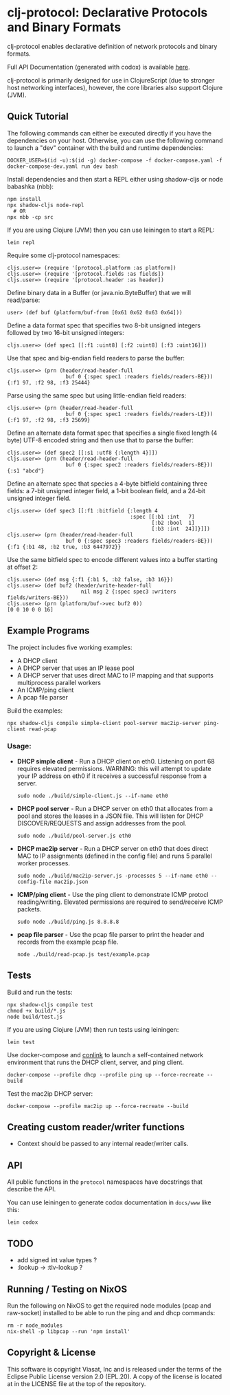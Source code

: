 # clj-protocol: Declarative Protocols and Binary Formats

clj-protocol enables declarative definition of network protocols and
binary formats.

Full API Documentation (generated with codox) is available
[here](https://viasat.github.io/clj-protocol/www/index.html).

clj-protocol is primarily designed for use in ClojureScript (due to
stronger host networking interfaces), however, the core libraries also
support Clojure (JVM).

## Quick Tutorial

[//]: # (This should be kept in sync with docs/tutorial.md)

The following commands can either be executed directly if you have the
dependencies on your host. Otherwise, you can use the following
command to launch a "dev" container with the build and runtime dependencies:

```
DOCKER_USER=$(id -u):$(id -g) docker-compose -f docker-compose.yaml -f docker-compose-dev.yaml run dev bash
```

Install dependencies and then start a REPL either using shadow-cljs or
node babashka (nbb):

```
npm install
npx shadow-cljs node-repl
  # OR
npx nbb -cp src
```

If you are using Clojure (JVM) then you can use leiningen to start
a REPL:

```
lein repl
```

Require some clj-protocol namespaces:

```
cljs.user=> (require '[protocol.platform :as platform])
cljs.user=> (require '[protocol.fields :as fields])
cljs.user=> (require '[protocol.header :as header])
```

Define binary data in a Buffer (or java.nio.ByteBuffer) that we will
read/parse:

```
user> (def buf (platform/buf-from [0x61 0x62 0x63 0x64]))
```

Define a data format spec that specifies two 8-bit unsigned integers followed by
two 16-bit unsigned integers:

```
cljs.user=> (def spec1 [[:f1 :uint8] [:f2 :uint8] [:f3 :uint16]])
```

Use that spec and big-endian field readers to parse the buffer:

```
cljs.user=> (prn (header/read-header-full
                   buf 0 {:spec spec1 :readers fields/readers-BE}))
{:f1 97, :f2 98, :f3 25444}
```

Parse using the same spec but using little-endian field readers:

```
cljs.user=> (prn (header/read-header-full
                   buf 0 {:spec spec1 :readers fields/readers-LE}))
{:f1 97, :f2 98, :f3 25699}
```

Define an alternate data format spec that specifies a single fixed
length (4 byte) UTF-8 encoded string and then use that to parse the
buffer:

```
cljs.user=> (def spec2 [[:s1 :utf8 {:length 4}]])
cljs.user=> (prn (header/read-header-full
                   buf 0 {:spec spec2 :readers fields/readers-BE}))
{:s1 "abcd"}
```

Define an alternate spec that species a 4-byte bitfield containing
three fields: a 7-bit unsigned integer field, a 1-bit boolean field,
and a 24-bit unsigned integer field.

```
cljs.user=> (def spec3 [[:f1 :bitfield {:length 4
                                        :spec [[:b1 :int   7]
                                               [:b2 :bool  1]
                                               [:b3 :int  24]]}]])
cljs.user=> (prn (header/read-header-full
                   buf 0 {:spec spec3 :readers fields/readers-BE}))
{:f1 {:b1 48, :b2 true, :b3 6447972}}
```

Use the same bitfield spec to encode different values into a buffer
starting at offset 2:

```
cljs.user=> (def msg {:f1 {:b1 5, :b2 false, :b3 16}})
cljs.user=> (def buf2 (header/write-header-full
                        nil msg 2 {:spec spec3 :writers fields/writers-BE}))
cljs.user=> (prn (platform/buf->vec buf2 0))
[0 0 10 0 0 16]
```


## Example Programs

[//]: # (This should be kept in sync with docs/examples.md)

The project includes five working examples:

* A DHCP client
* A DHCP server that uses an IP lease pool
* A DHCP server that uses direct MAC to IP mapping and that supports
  multiprocess parallel workers
* An ICMP/ping client
* A pcap file parser

Build the examples:

```
npx shadow-cljs compile simple-client pool-server mac2ip-server ping-client read-pcap
```

### Usage:

* **DHCP simple client** - Run a DHCP client on eth0. Listening on
  port 68 requires elevated permissions. WARNING: this will attempt to
  update your IP address on eth0 if it receives a successful response
  from a server.

  ```
  sudo node ./build/simple-client.js --if-name eth0
  ```

* **DHCP pool server** - Run a DHCP server on eth0 that allocates from
  a pool and stores the leases in a JSON file. This will listen for
  DHCP DISCOVER/REQUESTS and assign addresses from the pool.

  ```
  sudo node ./build/pool-server.js eth0
  ```

* **DHCP mac2ip server** - Run a DHCP server on eth0 that does direct
  MAC to IP assignments (defined in the config file) and runs
  5 parallel worker processes.

  ```
  sudo node ./build/mac2ip-server.js -processes 5 --if-name eth0 --config-file mac2ip.json
  ```

* **ICMP/ping client** - Use the ping client to demonstrate ICMP
  protocl reading/writing. Elevated permissions are required to
  send/receive ICMP packets.

  ```
  sudo node ./build/ping.js 8.8.8.8
  ```

* **pcap file parser** - Use the pcap file parser to print the header
  and records from the example pcap file.

  ```
  node ./build/read-pcap.js test/example.pcap
  ```

## Tests

Build and run the tests:

```
npx shadow-cljs compile test
chmod +x build/*.js
node build/test.js
```

If you are using Clojure (JVM) then run tests using leiningen:

```
lein test
```

Use docker-compose and [conlink](https://github.com/Viasat/conlink)
to launch a self-contained network environment that runs the DHCP
client, server, and ping client.

```
docker-compose --profile dhcp --profile ping up --force-recreate --build
```

Test the mac2ip DHCP server:
```
docker-compose --profile mac2ip up --force-recreate --build
```


## Creating custom reader/writer functions

- Context should be passed to any internal reader/writer calls.

## API

All public functions in the `protocol` namespaces have docstrings that
describe the API.

You can use leiningen to generate codox documentation in `docs/www`
like this:

```
lein codox
```


## TODO
- add signed int value types ?
- :lookup -> :tlv-lookup ?

## Running / Testing on NixOS

Run the following on NixOS to get the required node modules (pcap and
raw-socket) installed to be able to run the ping and and dhcp
commands:

```
rm -r node_modules
nix-shell -p libpcap --run 'npm install'
```

## Copyright & License

This software is copyright Viasat, Inc and is released under the terms
of the Eclipse Public License version 2.0 (EPL.20). A copy of the
license is located at in the LICENSE file at the top of the
repository.
